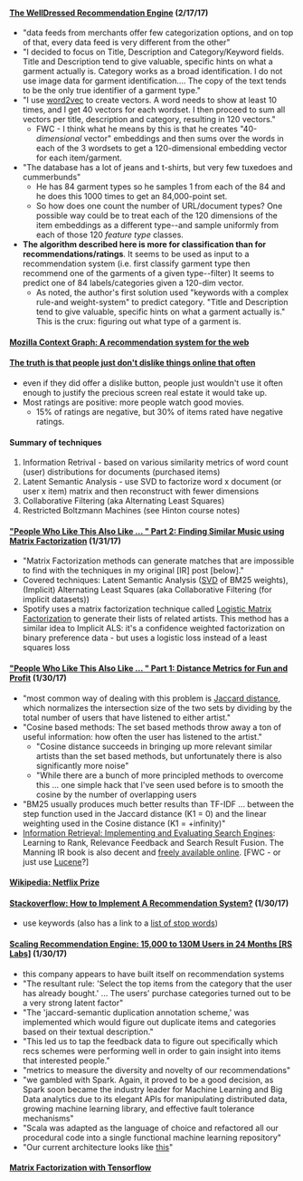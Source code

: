 #### [The WellDressed Recommendation Engine](https://deeplearning4j.org/welldressed-recommendation-engine) (2/17/17)
* "data feeds from merchants offer few categorization options, and on top of that, every data feed is very different from the other"
* "I decided to focus on Title, Description and Category/Keyword fields. Title and Description tend to give valuable, specific hints on what a garment actually is. Category works as a broad identification.  I do not use image data for garment identification.... The copy of the text tends to be the only true identifier of a garment type."
* "I use [word2vec](https://deeplearning4j.org/word2vec.html) to create vectors. A word needs to show at least 10 times, and I get 40 vectors for each wordset. I then proceed to sum all vectors per title, description and category, resulting in 120 vectors."
  * FWC - I think what he means by this is that he creates "40-*dimensional* vector" embeddings and then sums over the words in each of the 3 wordsets to get a 120-dimensional embedding vector for each item/garment.
* "The database has a lot of jeans and t-shirts, but very few tuxedoes and cummerbunds"
  * He has 84 garment types so he samples 1 from each of the 84 and he does this 1000 times to get an 84,000-point set.
  * So how does one count the number of URL/document types?  One possible way could be to treat each of the 120 dimensions of the item embeddings as a different type--and sample uniformly from each of those 120 *feature type* classes.
* **The algorithm described here is more for classification than for recommendations/ratings**.  It seems to be used as input to a recommendation system (i.e. first classify garment type then recommend one of the garments of a given type--filter)  It seems to predict one of 84 labels/categories given a 120-dim vector.
  * As noted, the author's first solution used "keywords with a complex rule-and weight-system" to predict category. "Title and Description tend to give valuable, specific hints on what a garment actually is."  This is the crux: figuring out what type of a garment is.

#### [Mozilla Context Graph: A recommendation system for the web](http://venturebeat.com/2016/07/06/mozilla-is-building-context-graph-a-recommender-system-for-the-web/)

#### [The truth is that people just don't dislike things online that often](http://www.benfrederickson.com/rating-set-distributions/)
* even if they did offer a dislike button, people just wouldn't use it often enough to justify the precious screen real estate it would take up.
* Most ratings are positive: more people watch good movies.
  * 15% of ratings are negative, but 30% of items rated have negative ratings.

#### Summary of techniques
  1. Information Retrival - based on various similarity metrics of word count (user) distributions for documents (purchased items)
  2. Latent Semantic Analysis - use SVD to factorize word x document (or user x item) matrix and then reconstruct with fewer dimensions
  3. Collaborative Filtering (aka Alternating Least Squares)
  4. Restricted Boltzmann Machines (see Hinton course notes)

#### ["People Who Like This Also Like ... " Part 2: Finding Similar Music using Matrix Factorization](http://www.benfrederickson.com/matrix-factorization/) (1/31/17)
* "Matrix Factorization methods can generate matches that are impossible to find with the techniques in my original [IR] post [below]."
* Covered techniques: Latent Semantic Analysis ([SVD](https://jeremykun.com/2016/04/18/singular-value-decomposition-part-1-perspectives-on-linear-algebra/) of BM25 weights), (Implicit) Alternating Least Squares (aka Collaborative Filtering (for implicit datasets))
* Spotify uses a matrix factorization technique called [Logistic Matrix Factorization]() to generate their lists of related artists. This method has a similar idea to Implicit ALS: it's a confidence weighted factorization on binary preference data - but uses a logistic loss instead of a least squares loss

#### ["People Who Like This Also Like ... " Part 1: Distance Metrics for Fun and Profit](http://www.benfrederickson.com/distance-metrics/) (1/30/17)
* "most common way of dealing with this problem is [Jaccard distance](http://en.wikipedia.org/wiki/Jaccard_index), which normalizes the intersection size of the two sets by dividing by the total number of users that have listened to either artist."
* "Cosine based methods: The set based methods throw away a ton of useful information: how often the user has listened to the artist."
  * "Cosine distance succeeds in bringing up more relevant similar artists than the set based methods, but unfortunately there is also significantly more noise"
  * "While there are a bunch of more principled methods to overcome this ... one simple hack that I've seen used before is to smooth the cosine by the number of overlapping users
* "BM25 usually produces much better results than TF-IDF ... between the step function used in the Jaccard distance (K1 = 0) and the linear weighting used in the Cosine distance (K1 = +infinity)"
*  [Information Retrieval: Implementing and Evaluating Search Engines](https://www.amazon.ca/Information-Retrieval-Implementing-Evaluating-Engines/dp/0262026511): Learning to Rank, Relevance Feedback and Search Result Fusion. The Manning IR book is also decent and [freely available online](http://nlp.stanford.edu/IR-book/pdf/irbookonlinereading.pdf). [FWC - or just use [Lucene](http://lucene.apache.org/core/4_9_1/core/org/apache/lucene/search/similarities/TFIDFSimilarity.html#formula_tf)?]

#### [Wikipedia: Netflix Prize](https://en.wikipedia.org/wiki/Netflix_Prize)

#### [Stackoverflow: How to Implement A Recommendation System?](https://stackoverflow.com/questions/6302184/how-to-implement-a-recommendation-system#6302223) (1/30/17)
* use keywords (also has a link to a [list of stop words](http://en.wikipedia.org/wiki/Stop_words))

#### [Scaling Recommendation Engine: 15,000 to 130M Users in 24 Months [RS Labs]](https://www.retentionscience.com/scalingrecommendations/?utm_campaign=Data%2BElixir&utm_medium=email&utm_source=Data_Elixir_116) (1/30/17)
* this company appears to have built itself on recommendation systems
* "The resultant rule: 'Select the top items from the category that the user has already bought.' ... The users' purchase categories turned out to be a very strong latent factor"
* "The 'jaccard-semantic duplication annotation scheme,' was implemented which would figure out duplicate items and categories based on their textual description."
* "This led us to tap the feedback data to figure out specifically which recs schemes were performing well in order to gain insight into items that interested people."
* "metrics to measure the diversity and novelty of our recommendations"
* "we gambled with Spark. Again, it proved to be a good decision, as Spark soon became the industry leader for Machine Learning and Big Data analytics due to its elegant APIs for manipulating distributed data, growing machine learning library, and effective fault tolerance mechanisms"
* "Scala was adapted as the language of choice and refactored all our procedural code into a single functional machine learning repository"
* "Our current architecture looks like [this](https://www.retentionscience.com/wp-content/uploads/2017/01/image8.png)"

#### [Matrix Factorization with Tensorflow](http://katbailey.github.io/post/matrix-factorization-with-tensorflow/)